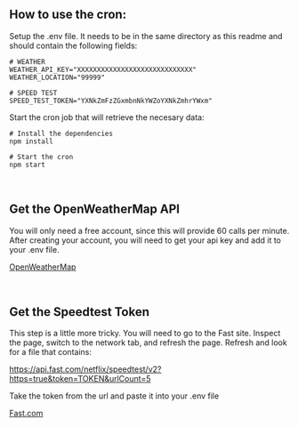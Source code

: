 

## **How to use the cron:**

Setup the .env file.  It needs to be in the same directory as this readme and should contain the following fields:
```
# WEATHER
WEATHER_API_KEY="XXXXXXXXXXXXXXXXXXXXXXXXXXXXX"
WEATHER_LOCATION="99999"

# SPEED TEST
SPEED_TEST_TOKEN="YXNkZmFzZGxmbnNkYWZoYXNkZmhrYWxm"
```

Start the cron job that will retrieve the necesary data:
``` 
# Install the dependencies
npm install 

# Start the cron
npm start
```
<br>

## **Get the OpenWeatherMap API**

You will only need a free account, since this will provide 60 calls per minute. After creating your account, you will need to get your api key and add it to your .env file.

[OpenWeatherMap](https://openweathermap.org/appid)

<br>

## **Get the Speedtest Token**

This step is a little more tricky.  You will need to go to the Fast site.  Inspect the page, switch to the network tab, and refresh the page.  Refresh and look for a file that contains:

https://api.fast.com/netflix/speedtest/v2?https=true&token=TOKEN&urlCount=5

Take the token from the url and paste it into your .env file

[Fast.com](https://fast.com/)
